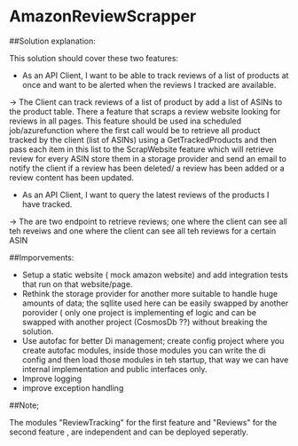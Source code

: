 # AmazonReviewScrapper

##Solution explanation:

This solution should cover these two features:
* As an API Client, I want to be able to track reviews of a list of products at once and want to be alerted when the reviews I tracked are available.

-> The Client can track reviews of a list of product by add a list of ASINs to the product table. There a feature that scraps a review website looking for reviews in all pages. This feature should be  used ina scheduled job/azurefunction where the first call would be to retrieve all product tracked by the client (list of ASINs) using a GetTrackedProducts and then pass each item in this list to the ScrapWebsite feature which will retrieve review for every ASIN store them in a storage provider and send an email to notify the client if a review has been deleted/ a review has been added or a review content has been updated.

* As an API Client, I want to query the latest reviews of the products I have tracked.

-> The are two endpoint to retrieve reviews; one where the client can see all teh reveiws and one where the client can see all teh reviews for a certain ASIN

##Imporvements:

* Setup a static website ( mock amazon website) and add integration tests that run on that website/page.
* Rethink the storage provider for another more suitable to handle huge amounts of data; the sqllite used here can be easily swapped by another porovider ( only one project is implementing ef logic and can be swapped with another project (CosmosDb ??) without breaking the solution.
* Use autofac for better Di management; create config project where you create autofac modules, inside those modules you can write the di config and then load those modules in teh startup, that way we can have internal implementation and public interfaces only.
* Improve logging
* improve exception handling


##Note;

The modules "ReviewTracking" for the first feature and "Reviews" for the second feature , are independent and can be deployed seperatly.
